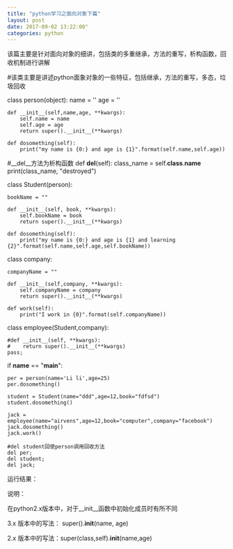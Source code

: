 ```yaml
--- 
title: "python学习之面向对象下篇"
layout: post 
date: 2017-09-02 13:22:00"
categories: python
---
```


该篇主要是针对面向对象的细讲，包括类的多重继承，方法的重写，析构函数，回收机制进行讲解

#该类主要是讲述python面象对象的一些特征，包括继承，方法的重写，多态，垃圾回收

class person(object):
    name = ''
    age = ''

    def __init__(self,name,age, **kwargs):
        self.name = name
        self.age = age
        return super().__init__(**kwargs)
    
    def dosomething(self):
        print("my name is {0:} and age is {1}".format(self.name,self.age))

#__del__方法为析构函数
    def __del__(self):
      class_name = self.__class__.__name__
      print(class_name, "destroyed")



class Student(person):

    bookName = ""

    def __init__(self, book, **kwargs):
        self.bookName = book
        return super().__init__(**kwargs)

    def dosomething(self):
        print("my name is {0:} and age is {1} and learning {2}".format(self.name,self.age,self.bookName))


class company:

    companyName = ""

    def __init__(self,company, **kwargs):
        self.companyName = company
        return super().__init__(**kwargs)

    def work(self):
        print("I work in {0}".format(self.companyName))


class employee(Student,company):

    #def __init__(self, **kwargs):
    #    return super().__init__(**kwargs)
    pass;


if __name__ == "__main__":

    per = person(name='Li li',age=25)
    per.dosomething()
    
    student = Student(name="ddd",age=12,book="fdfsd")
    student.dosomething()

    jack = employee(name="airvens",age=12,book="computer",company="facebook")
    jack.dosomething()
    jack.work()

    #del student回使person调用回收方法
    del per;
    del student;
    del jack;

运行结果：




说明：

在python2.x版本中，对于__init__函数中初始化成员时有所不同

3.x 版本中的写法： super().__init__(name, age)

2.x 版本中的写法：super(class,self).__init__(name,age)